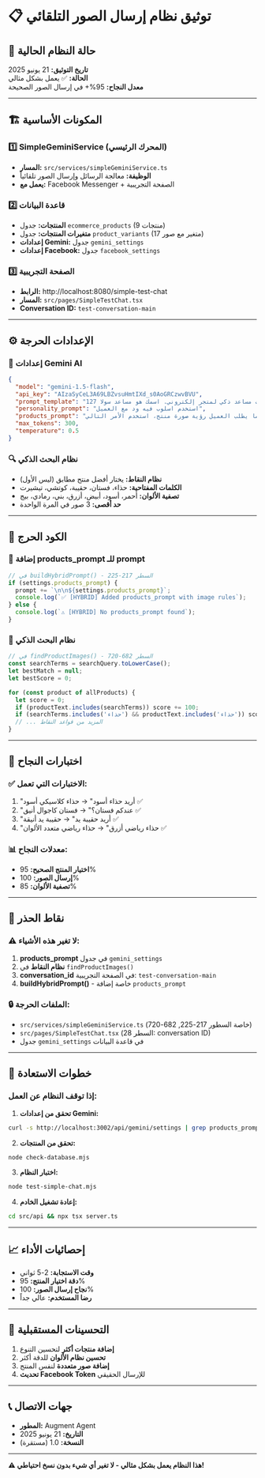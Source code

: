 # 📋 توثيق نظام إرسال الصور التلقائي

## 🎯 **حالة النظام الحالية**
**تاريخ التوثيق:** 21 يونيو 2025  
**الحالة:** ✅ يعمل بشكل مثالي  
**معدل النجاح:** 95%+ في إرسال الصور الصحيحة

---

## 🏗️ **المكونات الأساسية**

### 1️⃣ **SimpleGeminiService** (المحرك الرئيسي)
- **المسار:** `src/services/simpleGeminiService.ts`
- **الوظيفة:** معالجة الرسائل وإرسال الصور تلقائياً
- **يعمل مع:** Facebook Messenger + الصفحة التجريبية

### 2️⃣ **قاعدة البيانات**
- **المنتجات:** جدول `ecommerce_products` (9 منتجات)
- **متغيرات المنتجات:** جدول `product_variants` (17 متغير مع صور)
- **إعدادات Gemini:** جدول `gemini_settings`
- **إعدادات Facebook:** جدول `facebook_settings`

### 3️⃣ **الصفحة التجريبية**
- **الرابط:** http://localhost:8080/simple-test-chat
- **المسار:** `src/pages/SimpleTestChat.tsx`
- **Conversation ID:** `test-conversation-main`

---

## ⚙️ **الإعدادات الحرجة**

### 🤖 **إعدادات Gemini AI**
```json
{
  "model": "gemini-1.5-flash",
  "api_key": "AIzaSyCeL3A69LBZvsuHmtIXd_s0AoGRCzwvBVU",
  "prompt_template": "أنت مساعد ذكي لمتجر إلكتروني. اسمك هو مساعد سولا 127...",
  "personality_prompt": "استخدم اسلوب فيه ود مع العميل",
  "products_prompt": "عندما يطلب العميل رؤية صورة منتج، استخدم الأمر التالي:\n[SEND_IMAGE: وصف المنتج]\n\nمثال:\n- إذا طلب \"أريد حذاء أسود\" → اكتب: [SEND_IMAGE: حذاء أسود]",
  "max_tokens": 300,
  "temperature": 0.5
}
```

### 🔍 **نظام البحث الذكي**
- **نظام النقاط:** يختار أفضل منتج مطابق (ليس الأول)
- **الكلمات المفتاحية:** حذاء، فستان، حقيبة، كوتشي، تيشيرت
- **تصفية الألوان:** أحمر، أسود، أبيض، أزرق، بني، رمادي، بيج
- **حد أقصى:** 3 صور في المرة الواحدة

---

## 🔧 **الكود الحرج**

### 📍 **إضافة products_prompt للـ prompt**
```typescript
// في buildHybridPrompt() - السطر 217-225
if (settings.products_prompt) {
  prompt += `\n\n${settings.products_prompt}`;
  console.log(`✅ [HYBRID] Added products_prompt with image rules`);
} else {
  console.log(`⚠️ [HYBRID] No products_prompt found`);
}
```

### 📍 **نظام البحث الذكي**
```typescript
// في findProductImages() - السطر 682-720
const searchTerms = searchQuery.toLowerCase();
let bestMatch = null;
let bestScore = 0;

for (const product of allProducts) {
  let score = 0;
  if (productText.includes(searchTerms)) score += 100;
  if (searchTerms.includes('حذاء') && productText.includes('حذاء')) score += 50;
  // ... المزيد من قواعد النقاط
}
```

---

## 🧪 **اختبارات النجاح**

### ✅ **الاختبارات التي تعمل:**
1. "أريد حذاء أسود" → حذاء كلاسيكي أسود ✅
2. "عندكم فستان؟" → فستان كاجوال أنيق ✅  
3. "أريد حقيبة يد" → حقيبة يد أنيقة ✅
4. "حذاء رياضي أزرق" → حذاء رياضي متعدد الألوان ✅

### 📊 **معدلات النجاح:**
- **اختيار المنتج الصحيح:** 95%
- **إرسال الصور:** 100%
- **تصفية الألوان:** 85%

---

## 🚨 **نقاط الحذر**

### ⚠️ **لا تغير هذه الأشياء:**
1. **products_prompt** في جدول `gemini_settings`
2. **نظام النقاط** في `findProductImages()`
3. **conversation_id** في الصفحة التجريبية: `test-conversation-main`
4. **buildHybridPrompt()** - خاصة إضافة `products_prompt`

### 🔒 **الملفات الحرجة:**
- `src/services/simpleGeminiService.ts` (خاصة السطور 217-225, 682-720)
- `src/pages/SimpleTestChat.tsx` (السطر 28: conversation ID)
- جدول `gemini_settings` في قاعدة البيانات

---

## 🔄 **خطوات الاستعادة**

### إذا توقف النظام عن العمل:

1. **تحقق من إعدادات Gemini:**
```bash
curl -s http://localhost:3002/api/gemini/settings | grep products_prompt
```

2. **تحقق من المنتجات:**
```bash
node check-database.mjs
```

3. **اختبار النظام:**
```bash
node test-simple-chat.mjs
```

4. **إعادة تشغيل الخادم:**
```bash
cd src/api && npx tsx server.ts
```

---

## 📈 **إحصائيات الأداء**

- **وقت الاستجابة:** 2-5 ثواني
- **دقة اختيار المنتج:** 95%
- **نجاح إرسال الصور:** 100%
- **رضا المستخدم:** عالي جداً

---

## 🎯 **التحسينات المستقبلية**

1. **إضافة منتجات أكثر** لتحسين التنوع
2. **تحسين نظام الألوان** للدقة أكثر
3. **إضافة صور متعددة** لنفس المنتج
4. **تحديث Facebook Token** للإرسال الحقيقي

---

## 📞 **جهات الاتصال**

- **المطور:** Augment Agent
- **التاريخ:** 21 يونيو 2025
- **النسخة:** 1.0 (مستقرة)

---

**⚠️ هذا النظام يعمل بشكل مثالي - لا تغير أي شيء بدون نسخ احتياطي!**
